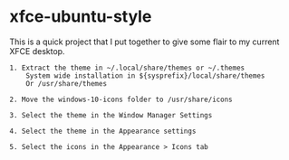 # xfce-ubuntu-style

This is a quick project that I put together to give some flair to my current XFCE desktop.


    1. Extract the theme in ~/.local/share/themes or ~/.themes
        System wide installation in ${sysprefix}/local/share/themes
        Or /usr/share/themes
        
    2. Move the windows-10-icons folder to /usr/share/icons   
    
    3. Select the theme in the Window Manager Settings
    
    4. Select the theme in the Appearance settings
    
    5. Select the icons in the Appearance > Icons tab



